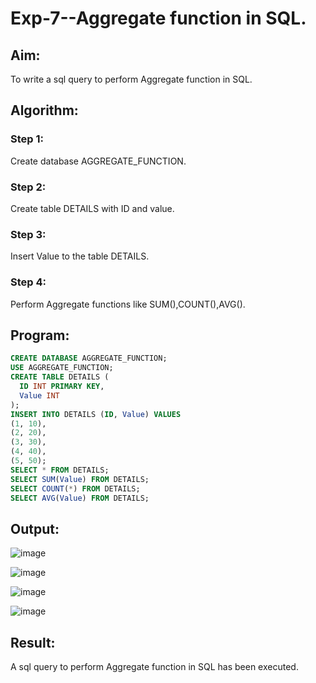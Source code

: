 # Exp-7--Aggregate function in SQL.
## Aim:
To write a sql query to perform Aggregate function in SQL.
## Algorithm:
### Step 1:
Create database AGGREGATE_FUNCTION.
### Step 2:
Create table DETAILS with ID and value.
### Step 3:
Insert Value to the table DETAILS.
### Step 4:
Perform Aggregate functions like SUM(),COUNT(),AVG().
## Program:
```sql
CREATE DATABASE AGGREGATE_FUNCTION;
USE AGGREGATE_FUNCTION;
CREATE TABLE DETAILS (
  ID INT PRIMARY KEY,
  Value INT
);
INSERT INTO DETAILS (ID, Value) VALUES
(1, 10),
(2, 20),
(3, 30),
(4, 40),
(5, 50);
SELECT * FROM DETAILS;
SELECT SUM(Value) FROM DETAILS;
SELECT COUNT(*) FROM DETAILS;
SELECT AVG(Value) FROM DETAILS;
```
## Output:
![image](https://github.com/Karthikeyan21001828/DBMS_EX07/assets/93427303/45884ba1-9f50-4419-864d-84d1652fe84a)

![image](https://github.com/Karthikeyan21001828/DBMS_EX07/assets/93427303/870e4253-9628-40bd-bfee-abf8bfd2355a)

![image](https://github.com/Karthikeyan21001828/DBMS_EX07/assets/93427303/7cf5ef0a-17f4-4fe3-8ec7-537b706cfe8d)

![image](https://github.com/Karthikeyan21001828/DBMS_EX07/assets/93427303/a9f20597-edab-4a01-962e-279ce5f290d0)


## Result:
A sql query to perform Aggregate function in SQL has been executed.
